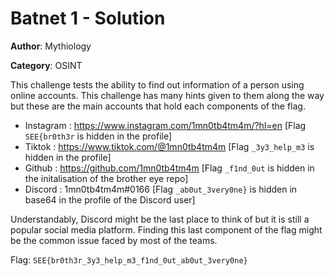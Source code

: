# Batnet 1 - Solution

**Author**: Mythiology

**Category**: OSINT

This challenge tests the ability to find out information of a person using online accounts. This challenge has many hints given to them along the way but these are the main accounts that hold each components of the flag.

- Instagram : https://www.instagram.com/1mn0tb4tm4m/?hl=en [Flag `SEE{br0th3r` is hidden in the profile]
- Tiktok : https://www.tiktok.com/@1mn0tb4tm4m [Flag `_3y3_help_m3` is hidden in the profile]
- Github : https://github.com/1mn0tb4tm4m [Flag `_f1nd_0ut` is hidden in the initalisation of the brother eye repo]
- Discord : 1mn0tb4tm4m#0166 [Flag `_ab0ut_3very0ne}` is hidden in base64 in the profile of the Discord user]

Understandably, Discord might be the last place to think of but it is still a popular social media platform. Finding this last component of the flag might be the common issue faced by most of the teams. 


Flag: `SEE{br0th3r_3y3_help_m3_f1nd_0ut_ab0ut_3very0ne}`

